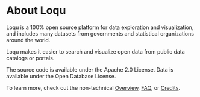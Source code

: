 # About Loqu

Loqu is a 100% open source platform for data exploration and visualization, and includes many datasets from governments and statistical organizations around the world.

Loqu makes it easier to search and visualize open data from public data catalogs or portals.

The source code is available under the Apache 2.0 License. Data is available under the Open Database License.

To learn more, check out the non-technical [Overview](./overview.md), [FAQ](./faq.md), or [Credits](./credits.md).